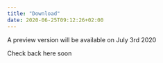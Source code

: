 ```yaml
---
title: "Download"
date: 2020-06-25T09:12:26+02:00
---
```


A preview version will be available on July 3rd 2020

Check back here soon
